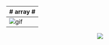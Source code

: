 <div align="center">
  
  | # array # |  
  | ------------- | 
  | ![gif](https://media.giphy.com/media/uM0QzrHWSDr4KwbC3v/giphy.gif) | 

  ![](https://github-readme-stats.vercel.app/api?username=arraywtf&theme=dark&hide_border=true&include_all_commits=false&count_private=false)<br/>

</div>

